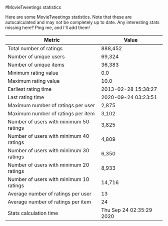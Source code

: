 #MovieTweetings statistics

Here are some MovieTweetings statistics. Note that these are autocalculated and may not be completely up to date. Any interesting stats missing here? Ping me, and I'll add them!

Metric | Value
--- | ---
Total number of ratings                 | 888,452
Number of unique users                  | 69,324
Number of unique items                  | 36,383
Minimum rating value                    | 0.0
Maximum rating value                    | 10.0
Earliest rating time                    | 2013-02-28 15:38:27
Last rating time                        | 2020-09-24 03:23:51
Maximum number of ratings per user      | 2,875
Maximum number of ratings per item      | 3,102
Number of users with minimum 50 ratings | 3,825
Number of users with minimum 40 ratings | 4,809
Number of users with minimum 30 ratings | 6,350
Number of users with minimum 20 ratings | 8,933
Number of users with minimum 10 ratings | 14,716
Average number of ratings per user      | 13
Average number of ratings per item      | 24
Stats calculation time                  | Thu Sep 24 02:35:29 2020

